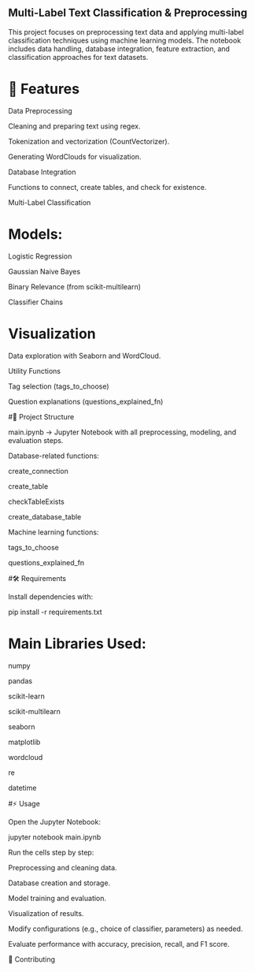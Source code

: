 ## Multi-Label Text Classification & Preprocessing

This project focuses on preprocessing text data and applying multi-label classification techniques using machine learning models. The notebook includes data handling, database integration, feature extraction, and classification approaches for text datasets.

# 🚀 Features

Data Preprocessing

Cleaning and preparing text using regex.

Tokenization and vectorization (CountVectorizer).

Generating WordClouds for visualization.

Database Integration

Functions to connect, create tables, and check for existence.

Multi-Label Classification

# Models:

Logistic Regression

Gaussian Naive Bayes

Binary Relevance (from scikit-multilearn)

Classifier Chains

# Visualization

Data exploration with Seaborn and WordCloud.

Utility Functions

Tag selection (tags_to_choose)

Question explanations (questions_explained_fn)

#📂 Project Structure

main.ipynb → Jupyter Notebook with all preprocessing, modeling, and evaluation steps.

Database-related functions:

create_connection

create_table

checkTableExists

create_database_table

Machine learning functions:

tags_to_choose

questions_explained_fn

#🛠️ Requirements

Install dependencies with:

pip install -r requirements.txt


# Main Libraries Used:

numpy

pandas

scikit-learn

scikit-multilearn

seaborn

matplotlib

wordcloud

re

datetime

#⚡ Usage

Open the Jupyter Notebook:

jupyter notebook main.ipynb


Run the cells step by step:

Preprocessing and cleaning data.

Database creation and storage.

Model training and evaluation.

Visualization of results.

Modify configurations (e.g., choice of classifier, parameters) as needed.



Evaluate performance with accuracy, precision, recall, and F1 score.

🤝 Contributing
